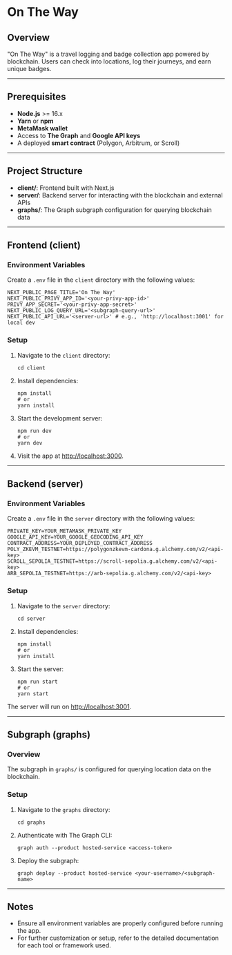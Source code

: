 # On The Way

## Overview

"On The Way" is a travel logging and badge collection app powered by blockchain. Users can check into locations, log their journeys, and earn unique badges.

---

## Prerequisites

- **Node.js** >= 16.x
- **Yarn** or **npm**
- **MetaMask wallet**
- Access to **The Graph** and **Google API keys**
- A deployed **smart contract** (Polygon, Arbitrum, or Scroll)

---

## Project Structure

- **client/**: Frontend built with Next.js
- **server/**: Backend server for interacting with the blockchain and external APIs
- **graphs/**: The Graph subgraph configuration for querying blockchain data

---

## Frontend (client)

### Environment Variables

Create a `.env` file in the `client` directory with the following values:

```
NEXT_PUBLIC_PAGE_TITLE='On The Way'
NEXT_PUBLIC_PRIVY_APP_ID='<your-privy-app-id>'
PRIVY_APP_SECRET='<your-privy-app-secret>'
NEXT_PUBLIC_LOG_QUERY_URL='<subgraph-query-url>'
NEXT_PUBLIC_API_URL='<server-url>' # e.g., 'http://localhost:3001' for local dev
```

### Setup

1. Navigate to the `client` directory:
   ```
   cd client
   ```

2. Install dependencies:
   ```
   npm install
   # or
   yarn install
   ```

3. Start the development server:
   ```
   npm run dev
   # or
   yarn dev
   ```

4. Visit the app at [http://localhost:3000](http://localhost:3000).

---

## Backend (server)

### Environment Variables

Create a `.env` file in the `server` directory with the following values:

```
PRIVATE_KEY=YOUR_METAMASK_PRIVATE_KEY
GOOGLE_API_KEY=YOUR_GOOGLE_GEOCODING_API_KEY
CONTRACT_ADDRESS=YOUR_DEPLOYED_CONTRACT_ADDRESS
POLY_ZKEVM_TESTNET=https://polygonzkevm-cardona.g.alchemy.com/v2/<api-key>
SCROLL_SEPOLIA_TESTNET=https://scroll-sepolia.g.alchemy.com/v2/<api-key>
ARB_SEPOLIA_TESTNET=https://arb-sepolia.g.alchemy.com/v2/<api-key>
```

### Setup

1. Navigate to the `server` directory:
   ```
   cd server
   ```

2. Install dependencies:
   ```
   npm install
   # or
   yarn install
   ```

3. Start the server:
   ```
   npm run start
   # or
   yarn start
   ```

The server will run on [http://localhost:3001](http://localhost:3001).

---

## Subgraph (graphs)

### Overview

The subgraph in `graphs/` is configured for querying location data on the blockchain.

### Setup

1. Navigate to the `graphs` directory:
   ```
   cd graphs
   ```

2. Authenticate with The Graph CLI:
   ```
   graph auth --product hosted-service <access-token>
   ```

3. Deploy the subgraph:
   ```
   graph deploy --product hosted-service <your-username>/<subgraph-name>
   ```

---

## Notes

- Ensure all environment variables are properly configured before running the app.
- For further customization or setup, refer to the detailed documentation for each tool or framework used.
